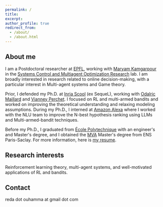```yaml
---
permalink: /
title:
excerpt:
author_profile: true
redirect_from: 
  - /about/
  - /about.html
---
```


## About me
I am a Postdoctoral researcher at [EPFL](https://www.epfl.ch/fr/), working with [Maryam Kamgarpour](https://people.epfl.ch/maryam.kamgarpour?lang=en) in the [Systems Control and Multiagent Optimization Research](https://www.epfl.ch/labs/sycamore/) lab. I am broadly interested in research related to online decision-making, with a particular interest in Multi-agent systems and Game theory. 

Prior, I defended my Ph.D. at [Inria Scool](https://team.inria.fr/scool/) (ex SequeL), working with [Odalric Maillard](http://odalricambrymmaillard.neowordpress.fr/) and [Vianney Perchet](https://vianney.ai/). I focused on RL and multi-armed bandits and worked on improving the theoretical understanding and relaxing modeling assumptions. During my Ph.D., I interned at [Amazon Alexa](https://www.amazon.science/tag/alexa) where I worked with the NLU team to improve the N-best hypothesis ranking using LLMs and Multi-armed-bandit techniques.

Before my Ph.D., I graduated from [École Polytechnique](https://www.polytechnique.edu/) with an engineer's and Master's degree, and I obtained the [MVA](https://www.master-mva.com/) Master's degree from ENS Paris-Saclay. For more information, here is [my resume](https://redaouhamma.github.io/files/Reda_resume.pdf).

## Research interests
Reinforcement learning theory, multi-agent systems, and well-motivated applications of RL and bandits. 

## Contact
reda dot ouhamma at gmail dot com
